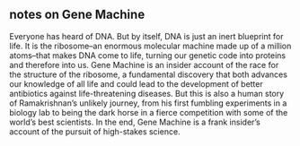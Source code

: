 ## notes on Gene Machine

Everyone has heard of DNA. But by itself, DNA is just an inert blueprint for life. It is the ribosome–an enormous molecular machine made up of a million atoms–that makes DNA come to life, turning our genetic code into proteins and therefore into us. Gene Machine is an insider account of the race for the structure of the ribosome, a fundamental discovery that both advances our knowledge of all life and could lead to the development of better antibiotics against life-threatening diseases. But this is also a human story of Ramakrishnan’s unlikely journey, from his first fumbling experiments in a biology lab to being the dark horse in a fierce competition with some of the world’s best scientists. In the end, Gene Machine is a frank insider’s account of the pursuit of high-stakes science.
